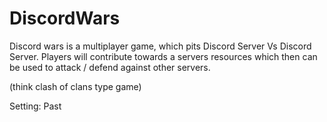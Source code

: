 # DiscordWars

Discord wars is a multiplayer game, which pits Discord Server Vs Discord Server.
Players will contribute towards a servers resources which then can be used to attack / defend against other servers.

(think clash of clans type game)

Setting: Past
